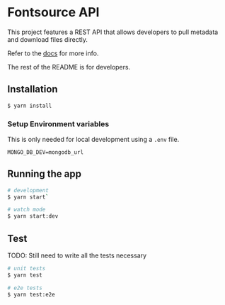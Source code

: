 # Fontsource API

This project features a REST API that allows developers to pull metadata and download files directly.

Refer to the [docs](https://fontsource.org/docs/api/introduction) for more info.

The rest of the README is for developers.

## Installation

```bash
$ yarn install
```

### Setup Environment variables

This is only needed for local development using a `.env` file.

```
MONGO_DB_DEV=mongodb_url
```

## Running the app

```bash
# development
$ yarn start`

# watch mode
$ yarn start:dev

```

## Test

TODO: Still need to write all the tests necessary

```bash
# unit tests
$ yarn test

# e2e tests
$ yarn test:e2e
```
